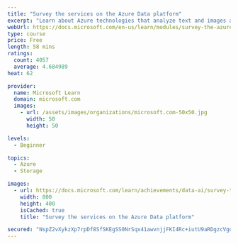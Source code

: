 ```yaml
---
title: "Survey the services on the Azure Data platform"
excerpt: "Learn about Azure technologies that analyze text and images and relational, nonrelational, or streaming data. See how data engineers can choose the technologies that meet their business needs and scale to meet demand securely."
webUrl: https://docs.microsoft.com/en-us/learn/modules/survey-the-azure-data-platform/
type: course
price: Free
length: 58 mins
ratings:
  count: 4057
  average: 4.684989
heat: 62

provider:
  name: Microsoft Learn
  domain: microsoft.com
  images:
    - url: /assets/images/organizations/microsoft.com-50x50.jpg
      width: 50
      height: 50

levels:
  - Beginner

topics:
  - Azure
  - Storage

images:
  - url: https://docs.microsoft.com/learn/achievements/data-ai/survey-the-azure-data-platform-badge-social.png
    width: 800
    height: 400
    isCached: true
    title: "Survey the services on the Azure Data platform"

secured: "NspZ2vXykzXp7rpDf8SfSKEgSS0NrSqx41awvnjjFKI4Rc+iutU9aRDgzcVgq6d3+QXNkQ940bMYmKl9hlYOA+JCJhH67+vA2kJH9vjKUN8+eULqOBpJbFfqPfqZ7EucwJcI01QPImjPTNdS/z19Zi2NXctpbrYTwbyQ497bXZRsMS1UXhzXAJsXW6O5/12UpjKUZbwJWgrQWL8Ru+wZAL6lZ55mSUCBmQX0iG+IvxWm225iuAIBjdxUVuRGG0FrfyNON5+qVO7sTy5+zlQQMBVCZTYqE9MgewIX39o2Szkd+Iq9NiWh3DUlWoqZi8FcoMscv2VGSHMlSY4wJp5WgliRaUTQWoSnrDDFIpJbjsrgEmPFGyLwe7RfUZmXw3G4BFjoWKyhm6EeQpQ3OXZrWqLf4UzHSeIdADXU7JMJv80=;vqmwW0u3m+lLLARer15z2w=="
---
```


